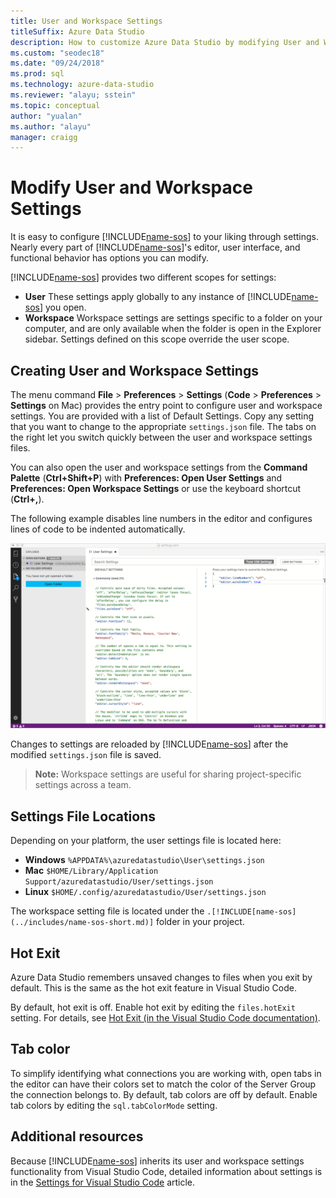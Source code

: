 ```yaml
---
title: User and Workspace Settings
titleSuffix: Azure Data Studio
description: How to customize Azure Data Studio by modifying User and Workspace Settings.
ms.custom: "seodec18"
ms.date: "09/24/2018"
ms.prod: sql
ms.technology: azure-data-studio
ms.reviewer: "alayu; sstein"
ms.topic: conceptual
author: "yualan"
ms.author: "alayu"
manager: craigg
---
```

# Modify User and Workspace Settings

It is easy to configure [!INCLUDE[name-sos](../includes/name-sos-short.md)] to your liking through settings. Nearly every part of [!INCLUDE[name-sos](../includes/name-sos-short.md)]'s editor, user interface, and functional behavior has options you can modify.

[!INCLUDE[name-sos](../includes/name-sos-short.md)] provides two different scopes for settings:

* **User** These settings apply globally to any instance of [!INCLUDE[name-sos](../includes/name-sos-short.md)] you open.
* **Workspace** Workspace settings are settings specific to a folder on your computer, and are only available when the folder is open in the Explorer sidebar. Settings defined on this scope override the user scope.

## Creating User and Workspace Settings

The menu command **File** > **Preferences** > **Settings** (**Code** > **Preferences** > **Settings** on Mac) provides the entry point to configure user and workspace settings. You are provided with a list of Default Settings. Copy any setting that you want to change to the appropriate `settings.json` file. The tabs on the right let you switch quickly between the user and workspace settings files.

You can also open the user and workspace settings from the **Command Palette** (**Ctrl+Shift+P**) with **Preferences: Open User Settings** and **Preferences: Open Workspace Settings** or use the keyboard shortcut (**Ctrl+,**).

The following example disables line numbers in the editor and configures lines of code to be indented automatically.

![Example Settings](media/settings/sample-settings.png)

Changes to settings are reloaded by [!INCLUDE[name-sos](../includes/name-sos-short.md)] after the modified `settings.json` file is saved.

>**Note:** Workspace settings are useful for sharing project-specific settings across a team.

## Settings File Locations

Depending on your platform, the user settings file is located here:

* **Windows** `%APPDATA%\azuredatastudio\User\settings.json`
* **Mac** `$HOME/Library/Application Support/azuredatastudio/User/settings.json`
* **Linux** `$HOME/.config/azuredatastudio/User/settings.json`

The workspace setting file is located under the `.[!INCLUDE[name-sos](../includes/name-sos-short.md)]` folder in your project.

## Hot Exit

Azure Data Studio remembers unsaved changes to files when you exit by default. This is the same as the hot exit feature in Visual Studio Code.

By default, hot exit is off. Enable hot exit by editing the `files.hotExit` setting. For details, see [Hot Exit (in the Visual Studio Code documentation)](https://code.visualstudio.com/docs/editor/codebasics#_hot-exit).


## Tab color

To simplify identifying what connections you are working with, open tabs in the editor can have their colors set to match the color of the Server Group the connection belongs to. By default, tab colors are off by default. Enable tab colors by editing the `sql.tabColorMode` setting.

## Additional resources

Because [!INCLUDE[name-sos](../includes/name-sos-short.md)] inherits its user and workspace settings functionality from Visual Studio Code, detailed information about settings is in the [Settings for Visual Studio Code](https://code.visualstudio.com/docs/getstarted/settings) article.
